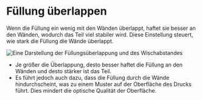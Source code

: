 Füllung überlappen
====
Wenn die Füllung ein wenig mit den Wänden überlappt, haftet sie besser an den Wänden, wodurch das Teil viel stabiler wird. Diese Einstellung steuert, wie stark die Füllung die Wände überlappt.

![Eine Darstellung der Füllungsüberlappung und des Wischabstandes](../../../articles/images/infill_overlap.svg)

* Je größer die Überlappung, desto besser haftet die Füllung an den Wänden und desto stärker ist das Teil.
* Es führt jedoch auch dazu, dass die Füllung durch die Wände hindurchscheint, was zu einem Muster auf der Oberfläche des Drucks führt. Dies mindert die optische Qualität der Oberfläche.